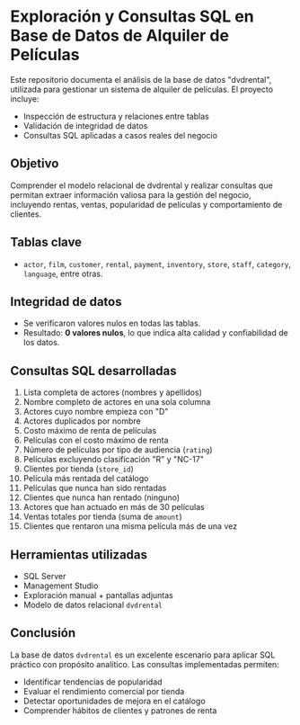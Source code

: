 # Exploración y Consultas SQL en Base de Datos de Alquiler de Películas

Este repositorio documenta el análisis de la base de datos "dvdrental", utilizada para gestionar un sistema de alquiler de películas. El proyecto incluye:

- Inspección de estructura y relaciones entre tablas
- Validación de integridad de datos
- Consultas SQL aplicadas a casos reales del negocio

## Objetivo

Comprender el modelo relacional de dvdrental y realizar consultas que permitan extraer información valiosa para la gestión del negocio, incluyendo rentas, ventas, popularidad de películas y comportamiento de clientes.

## Tablas clave

- `actor`, `film`, `customer`, `rental`, `payment`, `inventory`, `store`, `staff`, `category`, `language`, entre otras.

## Integridad de datos

- Se verificaron valores nulos en todas las tablas.
- Resultado: **0 valores nulos**, lo que indica alta calidad y confiabilidad de los datos.

## Consultas SQL desarrolladas

1. Lista completa de actores (nombres y apellidos)
2. Nombre completo de actores en una sola columna
3. Actores cuyo nombre empieza con "D"
4. Actores duplicados por nombre
5. Costo máximo de renta de películas
6. Películas con el costo máximo de renta
7. Número de películas por tipo de audiencia (`rating`)
8. Películas excluyendo clasificación "R" y "NC-17"
9. Clientes por tienda (`store_id`)
10. Película más rentada del catálogo
11. Películas que nunca han sido rentadas
12. Clientes que nunca han rentado (ninguno)
13. Actores que han actuado en más de 30 películas
14. Ventas totales por tienda (suma de `amount`)
15. Clientes que rentaron una misma película más de una vez

## Herramientas utilizadas

- SQL Server  
- Management Studio  
- Exploración manual + pantallas adjuntas  
- Modelo de datos relacional `dvdrental`

## Conclusión

La base de datos `dvdrental` es un excelente escenario para aplicar SQL práctico con propósito analítico. Las consultas implementadas permiten:

- Identificar tendencias de popularidad
- Evaluar el rendimiento comercial por tienda
- Detectar oportunidades de mejora en el catálogo
- Comprender hábitos de clientes y patrones de renta
